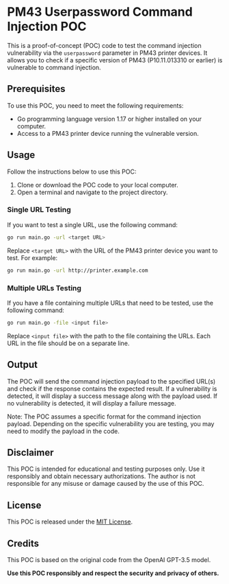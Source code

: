 # PM43 Userpassword Command Injection POC

This is a proof-of-concept (POC) code to test the command injection vulnerability via the `userpassword` parameter in PM43 printer devices. It allows you to check if a specific version of PM43 (P10.11.013310 or earlier) is vulnerable to command injection.

## Prerequisites

To use this POC, you need to meet the following requirements:

- Go programming language version 1.17 or higher installed on your computer.
- Access to a PM43 printer device running the vulnerable version.

## Usage

Follow the instructions below to use this POC:

1. Clone or download the POC code to your local computer.
2. Open a terminal and navigate to the project directory.

### Single URL Testing

If you want to test a single URL, use the following command:

```bash
go run main.go -url <target URL>
```

Replace `<target URL>` with the URL of the PM43 printer device you want to test. For example:

```bash
go run main.go -url http://printer.example.com
```

### Multiple URLs Testing

If you have a file containing multiple URLs that need to be tested, use the following command:

```bash
go run main.go -file <input file>
```

Replace `<input file>` with the path to the file containing the URLs. Each URL in the file should be on a separate line.

## Output

The POC will send the command injection payload to the specified URL(s) and check if the response contains the expected result. If a vulnerability is detected, it will display a success message along with the payload used. If no vulnerability is detected, it will display a failure message.

Note: The POC assumes a specific format for the command injection payload. Depending on the specific vulnerability you are testing, you may need to modify the payload in the code.

## Disclaimer

This POC is intended for educational and testing purposes only. Use it responsibly and obtain necessary authorizations. The author is not responsible for any misuse or damage caused by the use of this POC.

## License

This POC is released under the [MIT License](LICENSE).

## Credits

This POC is based on the original code from the OpenAI GPT-3.5 model.

**Use this POC responsibly and respect the security and privacy of others.**